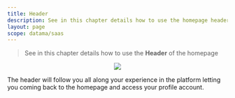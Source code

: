 ```yaml
---
title: Header
description: See in this chapter details how to use the homepage header of your account
layout: page
scope: datama/saas
---
```


> See in this chapter details how to use the **Header** of the homepage

<center><img src="{{site.url}}/{{site.baseurl}}/core_app/new/interface/homepage/images/homepage_header.jpg"/></center>


The header will follow you all along your experience in the platform letting you coming back to the homepage and access your profile account.
